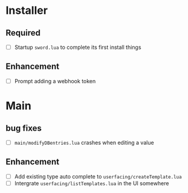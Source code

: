 # Installer
## Required
- [ ] Startup `sword.lua` to complete its first install things
## Enhancement
- [ ] Prompt adding a webhook token

# Main
## bug fixes
- [ ] `main/modifyDBentries.lua` crashes when editing a value
## Enhancement
- [ ] Add existing type auto complete to `userfacing/createTemplate.lua`
- [ ] Intergrate `userfacing/listTemplates.lua` in the UI somewhere